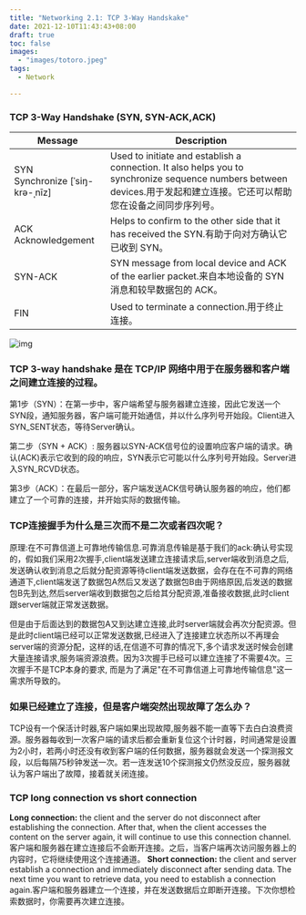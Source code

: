 ```yaml
---
title: "Networking 2.1: TCP 3-Way Handskake"
date: 2021-12-10T11:43:43+08:00
draft: true
toc: false
images:
  - "images/totoro.jpeg"
tags: 
  - Network

---
```


### TCP 3-Way Handshake (SYN, SYN-ACK,ACK)

| Message                              | Description                                                  |
| ------------------------------------ | ------------------------------------------------------------ |
| SYN<br />Synchronize [ˈsiŋ-krə-ˌnīz] | Used to initiate and establish a connection. It also helps you to synchronize sequence numbers between devices.用于发起和建立连接。它还可以帮助您在设备之间同步序列号。 |
| ACK<br />Acknowledgement             | Helps to confirm to the other side that it has received the SYN.有助于向对方确认它已收到 SYN。 |
| SYN-ACK<br />                        | SYN message from local device and ACK of the earlier packet.来自本地设备的 SYN 消息和较早数据包的 ACK。 |
| FIN                                  | Used to terminate a connection.用于终止连接。                |

![img](https://lh3.googleusercontent.com/VXn4OENswdtc0yZ6Bh19PovrKS5fJrbQFZJSIYzXRxKNpfdgfIE5oqL5tVaDbAmkCV2GNa0muQ-36wU0uOhWpMrlsKU3ZP2jRb-Eu5SqmAZx2Nqzu8CrWTgHc7jWG3PEB0E-LwM)

### **TCP 3-way handshake** 是在 TCP/IP 网络中用于在服务器和客户端之间建立连接的过程。

第1步（SYN）：在第一步中，客户端希望与服务器建立连接，因此它发送一个SYN段，通知服务器，客户端可能开始通信，并以什么序列号开始段。Client进入SYN_SENT状态，等待Server确认。

第二步（SYN + ACK）: 服务器以SYN-ACK信号位的设置响应客户端的请求。确认(ACK)表示它收到的段的响应，SYN表示它可能以什么序列号开始段。Server进入SYN_RCVD状态。

第3步（ACK）：在最后一部分，客户端发送ACK信号确认服务器的响应，他们都建立了一个可靠的连接，并开始实际的数据传输。



### **TCP连接握手为什么是三次而不是二次或者四次呢？**

原理:在不可靠信道上可靠地传输信息.可靠消息传输是基于我们的ack:确认号实现的，假如我们采用2次握手,client端发送建立连接请求后,server端收到消息之后,发送确认收到消息之后就分配资源等待client端发送数据，会存在在不可靠的网络通道下,client端发送了数据包A然后又发送了数据包B由于网络原因,后发送的数据包B先到达,然后server端收到数据包之后给其分配资源,准备接收数据,此时client跟server端就正常发送数据。

但是由于后面达到的数据包A又到达建立连接,此时server端就会再次分配资源。但是此时client端已经可以正常发送数据,已经进入了连接建立状态所以不再理会server端的资源分配，这样的话,在信道不可靠的情况下,多个请求发送时候会创建大量连接请求,服务端资源浪费。因为3次握手已经可以建立连接了不需要4次。三次握手不是TCP本身的要求, 而是为了满足"在不可靠信道上可靠地传输信息"这一需求所导致的。



### **如果已经建立了连接，但是客户端突然出现故障了怎么办？**

TCP设有一个保活计时器,客户端如果出现故障,服务器不能一直等下去白白浪费资源。服务器每收到一次客户端的请求后都会重新复位这个计时器，时间通常是设置为2小时，若两小时还没有收到客户端的任何数据，服务器就会发送一个探测报文段，以后每隔75秒钟发送一次。若一连发送10个探测报文仍然没反应，服务器就认为客户端出了故障，接着就关闭连接。



### **TCP long connection vs short connection**

**Long connection:** the client and the server do not disconnect after establishing the connection. After that, when the client accesses the content on the server again, it will continue to use this connection channel. 客户端和服务器在建立连接后不会断开连接。之后，当客户端再次访问服务器上的内容时，它将继续使用这个连接通道。
**Short connection:** the client and server establish a connection and immediately disconnect after sending data. The next time you want to retrieve data, you need to establish a connection again.客户端和服务器建立一个连接，并在发送数据后立即断开连接。下次你想检索数据时，你需要再次建立连接。